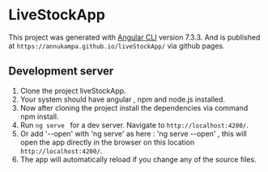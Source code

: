 # LiveStockApp

This project was generated with [Angular CLI](https://github.com/angular/angular-cli) version 7.3.3.
And is published at `https://annukampa.github.io/liveStockApp/` via github pages.

## Development server

1. Clone the project liveStockApp. 
2. Your system should have angular , npm and node.js installed.
3. Now after cloning the project install the dependencies via command npm install.
4. Run `ng serve ` for a dev server. Navigate to `http://localhost:4200/`. 
5. Or add  '--open' with 'ng serve' as here : 'ng serve --open' , this will open the app directly in the browser on this location `http://localhost:4200/`.
6. The app will automatically reload if you change any of the source files.

